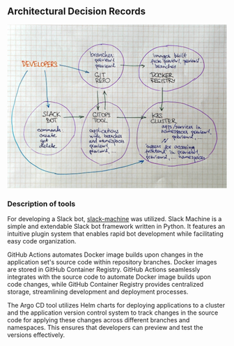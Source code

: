 
## Architectural Decision Records

![Image](/images/solution_design1.jpg)

### Description of tools

For developing a Slack bot, [slack-machine](https://github.com/DonDebonair/slack-machine) was utilized. Slack Machine is a simple and extendable Slack bot framework written in Python. It features an intuitive plugin system that enables rapid bot development while facilitating easy code organization.  
  
GitHub Actions automates Docker image builds upon changes in the application set's source code within repository branches. Docker images are stored in GitHub Container Registry. GitHub Actions seamlessly integrates with the source code to automate Docker image builds upon code changes, while GitHub Container Registry provides centralized storage, streamlining development and deployment processes.  
  
The Argo CD tool utilizes Helm charts for deploying applications to a cluster and the application version control system to track changes in the source code for applying these changes across different branches and namespaces. This ensures that developers can preview and test the versions effectively.  

